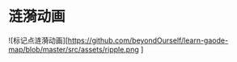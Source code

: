 <!--
 * @Author: shencanlong
 * @Date: 2022-06-26 23:12:11
 * @LastEditors: git config user.name && git config user.email
 * @LastEditTime: 2022-06-27 01:04:59
 * @FilePath: \learn-gaode-map\README.md
 * @Description: 
 * 
-->
# 涟漪动画

![标记点涟漪动画][https://github.com/beyondOurself/learn-gaode-map/blob/master/src/assets/ripple.png
]


